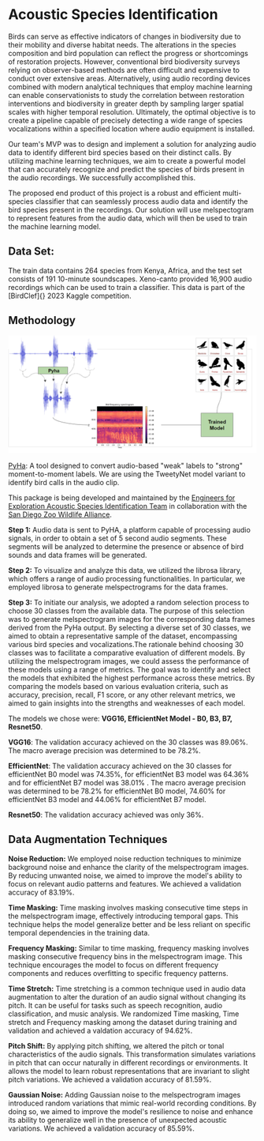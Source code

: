 # Acoustic Species Identification

Birds can serve as effective indicators of changes in biodiversity due to their mobility and diverse habitat needs. The alterations in the species composition and bird population can reflect the progress or shortcomings of restoration projects. However, conventional bird biodiversity surveys relying on observer-based methods are often difficult and expensive to conduct over extensive areas. Alternatively, using audio recording devices combined with modern analytical techniques that employ machine learning can enable conservationists to study the correlation between restoration interventions and biodiversity in greater depth by sampling larger spatial scales with higher temporal resolution. Ultimately, the optimal objective is to create a pipeline capable of precisely detecting a wide range of species vocalizations within a specified location where audio equipment is installed.

Our team's MVP was to design and implement a solution for analyzing audio data to identify different bird species based on their distinct calls. By utilizing machine learning techniques, we aim to create a powerful model that can accurately recognize and predict the species of birds present in the audio recordings. We successfully accomplished this.

The proposed end product of this project is a robust and efficient multi-species classifier that can seamlessly process audio data and identify the bird species present in the recordings. Our solution will use melspectogram to represent features from the audio data, which will then be used to train the machine learning model.


## Data Set:

The train data contains 264 species from Kenya, Africa, and the test set consists of 191 10-minute soundscapes. Xeno-canto provided 16,900 audio recordings which can be used to train a classifier. This data is part of the [BirdClef]{} 2023 Kaggle competition.

## Methodology 

![Flow Diagram](images/flow_diagram.png)

[PyHa](https://github.com/UCSD-E4E/PyHa): 
A tool designed to convert audio-based "weak" labels to "strong" moment-to-moment labels. We are using the TweetyNet model variant to identify bird calls in the audio clip.

This package is being developed and maintained by the [Engineers for Exploration Acoustic Species Identification Team](http://e4e.ucsd.edu/acoustic-species-identification) in collaboration with the [San Diego Zoo Wildlife Alliance](https://sandiegozoowildlifealliance.org/).

**Step 1:** Audio data is sent to PyHA, a platform capable of processing audio signals, in order to obtain a set of 5 second audio segments. These segments will be analyzed to determine the presence or absence of bird sounds and data frames will be generated.

**Step 2:**  To visualize and analyze this data, we utilized the librosa library, which offers a range of audio processing functionalities. In particular, we employed librosa to generate melspectrograms for the data frames.

**Step 3:** To initiate our analysis, we adopted a random selection process to choose 30 classes from the available data. The purpose of this selection was to generate melspectrogram images for the corresponding data frames derived from the PyHa output. By selecting a diverse set of 30 classes, we aimed to obtain a representative sample of the dataset, encompassing various bird species and vocalizations.The rationale behind choosing 30 classes was to facilitate a comparative evaluation of different models. By utilizing the melspectrogram images, we could assess the performance of these models using a range of metrics. The goal was to identify and select the models that exhibited the highest performance across these metrics. By comparing the models based on various evaluation criteria, such as accuracy, precision, recall, F1 score, or any other relevant metrics, we aimed to gain insights into the strengths and weaknesses of each model. 

The models we chose were: **VGG16, EfficientNet Model - B0, B3, B7,  Resnet50**.

**VGG16**: The validation accuracy achieved on the 30 classes was 89.06%. The macro average precision was determined to be 78.2%.

**EfficientNet**: The validation accuracy achieved on the 30 classes for efficientNet B0 model was 74.35%, for efficientNet B3 model was 64.36% and for efficientNet B7 model was 38.01% . The macro average precision was determined to be 78.2% for efficientNet B0 model, 74.60% for efficientNet B3 model and 44.06% for efficientNet B7 model.

**Resnet50**:  The validation accuracy achieved was only 36%.

## Data Augmentation Techniques

**Noise Reduction:** We employed noise reduction techniques to minimize background noise and enhance the clarity of the melspectrogram images. By reducing unwanted noise, we aimed to improve the model's ability to focus on relevant audio patterns and features.  We achieved a validation accuracy of 83.19%.

**Time Masking:** Time masking involves masking consecutive time steps in the melspectrogram image, effectively introducing temporal gaps. This technique helps the model generalize better and be less reliant on specific temporal dependencies in the training data.

**Frequency Masking:** Similar to time masking, frequency masking involves masking consecutive frequency bins in the melspectrogram image. This technique encourages the model to focus on different frequency components and reduces overfitting to specific frequency patterns.

**Time Stretch:** Time stretching is a common technique used in audio data augmentation to alter the duration of an audio signal without changing its pitch. It can be useful for tasks such as speech recognition, audio classification, and music analysis. We randomized Time masking, Time stretch and Frequency masking among the dataset during training and validation and achieved a valdation accuracy of 94.62%.

**Pitch Shift:** By applying pitch shifting, we altered the pitch or tonal characteristics of the audio signals. This transformation simulates variations in pitch that can occur naturally in different recordings or environments. It allows the model to learn robust representations that are invariant to slight pitch variations.  We achieved a validation accuracy of 81.59%.

**Gaussian Noise:** Adding Gaussian noise to the melspectrogram images introduced random variations that mimic real-world recording conditions. By doing so, we aimed to improve the model's resilience to noise and enhance its ability to generalize well in the presence of unexpected acoustic variations. We achieved a validation accuracy of 85.59%.



